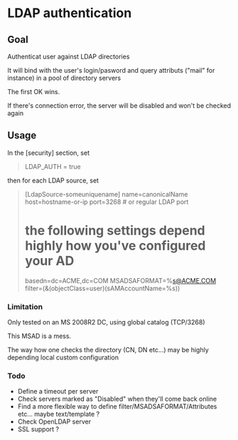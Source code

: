 LDAP authentication
===================

## Goal

Authenticat user against LDAP directories

It will bind with the user's login/pasword and query attributs ("mail" for instance) in a pool of directory servers

The first OK wins.

If there's connection error, the server will be disabled and won't be checked again

## Usage

In the [security] section, set
>  LDAP_AUTH = true

then for each LDAP source, set

> [LdapSource-someuniquename]
> name=canonicalName
> host=hostname-or-ip
> port=3268	# or regular LDAP port
> # the following settings depend highly how you've configured your AD
> basedn=dc=ACME,dc=COM
> MSADSAFORMAT=%s@ACME.COM
> filter=(&(objectClass=user)(sAMAccountName=%s))

### Limitation

Only tested on an MS 2008R2 DC, using global catalog (TCP/3268)

This MSAD is a mess.

The way how one checks the directory (CN, DN etc...) may be highly depending local custom configuration

### Todo
* Define a timeout per server
* Check servers marked as "Disabled" when they'll come back online
* Find a more flexible way to define filter/MSADSAFORMAT/Attributes etc... maybe text/template ?
* Check OpenLDAP server
* SSL support ?